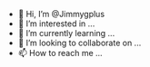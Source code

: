 - 👋 Hi, I’m @Jimmygplus
- 👀 I’m interested in ...
- 🌱 I’m currently learning ...
- 💞️ I’m looking to collaborate on ...
- 📫 How to reach me ...

<!---
Jimmygplus/Jimmygplus is a ✨ special ✨ repository because its `README.md` (this file) appears on your GitHub profile.
You can click the Preview link to take a look at your changes.
--->
